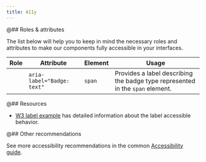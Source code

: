 ```yaml
---
title: A11y
---
```


@## Roles & attributes

The list below will help you to keep in mind the necessary roles and attributes to make our components fully accessible in your interfaces.

| Role | Attribute                  | Element | Usage                                                                         |
| ---- | -------------------------- | ------- | ----------------------------------------------------------------------------- |
|      | `aria-label="Badge: text"` | `span`  | Provides a label describing the badge type represented in the `span` element. |

@## Resources

- [W3 label example](https://developer.mozilla.org/en-US/docs/Web/Accessibility/ARIA/Attributes/aria-label) has detailed information about the label accessible behavior.

@## Other recommendations

See more accessibility recommendations in the common [Accessibility guide](/core-principles/a11y/).
